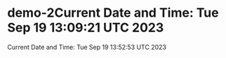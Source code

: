 # demo-2Current Date and Time: Tue Sep 19 13:09:21 UTC 2023
Current Date and Time: Tue Sep 19 13:52:53 UTC 2023
